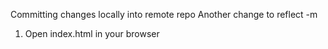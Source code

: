 Committing changes locally into remote repo
Another change to reflect -m

1. Open index.html in your browser